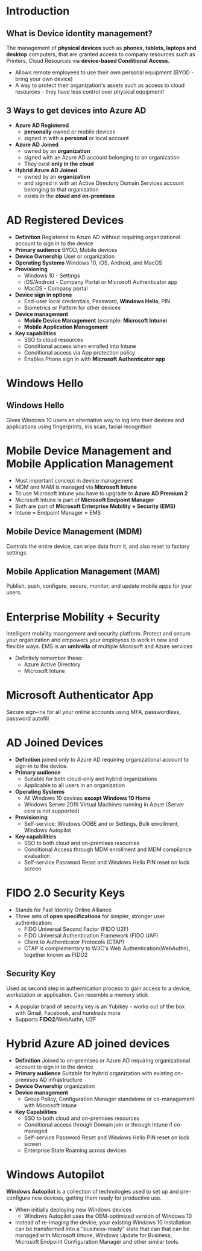 # Introduction
## What is Device identity management?
The management of **physical devices** such as **phones, tablets, laptops and desktop** computers, that are granted access to company resources such as Printers, Cloud Resources via **device-based Conditional Access.**
* Allows remote employees to use their own personal equipment (BYOD - bring your own device)
* A way to protect their organization's assets such as access to cloud resources - they have less control over physical equipment!
## 3 Ways to get devices into Azure AD
* **Azure AD Registered**
	* **personally** owned or mobile devices
	* signed in with a **personal** or local account
* **Azure AD Joined**
	* owned by an **organization**
	* signed with an Azure AD account belonging to an organization
	* They exist **only in the cloud**
* **Hybrid Azure AD Joined**
	* owned by an **organization**
	* and signed in with an Active Directory Domain Services account belonging to that organization
	* exists in the **cloud and on-premises**
# AD Registered Devices
* **Definition** Registered to Azure AD without requiring organizational account to sign in to the device
* **Primary audience** BYOD, Mobile devices
* **Device Ownership** User or organization
* **Operating Systems** Windows 10, iOS, Android, and MacOS
* **Provisioning**
	* Windows 10 - Settings
	* iOS/Android - Company Portal or Microsoft Authenticator app
	* MacOS - Company portal
* **Device sign in options**
	* End-user local credentials, Password, **Windows Hello**, PIN
	* Biometrics or Pattern for other devices
* **Device management**
	* **Mobile Device Management** (example: **Microsoft Intune**)
	* **Mobile Application Management**
* **Key capabilities**
	* SSO to cloud resources
	* Conditional access when enrolled into Intune
	* Conditional access via App protection policy
	* Enables Phone sign in with **Microsoft Authenticator app**
# Windows Hello
## Windows Hello
Gives Windows 10 users an alternative way to log into their devices and applications using fingerprints, iris scan, facial recognition
# Mobile Device Management and Mobile Application Management
* Most important concept in device management
* MDM and MAM is managed via **Microsoft Intune**
* To use Microsoft Intune you have to upgrade to **Azure AD Premium 2**
* Microsoft Intune is part of **Microsoft Endpoint Manager**
* Both are part of **Microsoft Enterprise Mobility + Security (EMS)**
* Intune = Endpoint Manager = EMS
## Mobile Device Management (MDM)
Controls the entire device, can wipe data from it, and also reset to factory settings.
## Mobile Application Management (MAM)
Publish, push, configure, secure, monitor, and update mobile apps for your users.
# Enterprise Mobility + Security
Intelligent mobility maangement and security platform. Protect and secure your organization and empowers your employees to work in new and flexible ways. EMS is an **umbrella** of multiple Microsoft and Azure services
* Definitely remember these:
	* Azure Active Directory
	* Microsoft Intune
# Microsoft Authenticator App
Secure sign-ins for all your online accounts using MFA, passwordless, password autofill
# AD Joined Devices
* **Definition** joined only to Azure AD requiring organizational account to sign-in to the device.
* **Primary audience**
	* Suitable for both cloud-only and hybrid organizations
	* Applicable to all users in an organization
* **Operating Systems**
	* All Windows 10 devices **except Windows 10 Home**
	* Windows Server 2019 Virtual Machines running in Azure (Server core is not supported)
* **Provisioning**
	* Self-service: Windows OOBE and or Settings, Bulk enrollment, Windows Autopilot
* **Key capabilities**
	* SSO to both cloud and on-premises resources
	* Conditional Access through MDM enrollment and MDM compliance evaluation
	* Self-service Password Reset and Windows Hello PIN reset on lock screen
# FIDO 2.0 Security Keys
* Stands for Fast Identity Online Alliance
* Three sets of **open specifications** for simpler, stronger user authentication:
	* FIDO Universal Second Factor (FIDO U2F)
	* FIDO Universal Authentication Framework (FIDO UAF)
	* Client to Authenticator Protocols (CTAP)
	* CTAP is complementary to W3C's Web Authentication(WebAuthn), together known as FIDO2
## Security Key
Used as second step in authentication process to gain access to a device, workstation or application. Can resemble a memory stick
* A popular brand of security key is an Yubikey - works out of the box with Gmail, Facebook, and hundreds more
* Supports **FIDO2**/WebAuthn, U2F
# Hybrid Azure AD joined devices
* **Definition** Joined to on-premises or Azure AD requiring organizational account to sign in to the device
* **Primary audience** Suitable for hybrid organization with existing on-premises AD infrastructure
* **Device Ownership** organization
* **Device management**
	* Group Policy, Configuration Manager standalone or co-management with Microsoft Intune
* **Key Capabilities**
	* SSO to both cloud and on-premises resources
	* Conditional access through Domain join or through Intune if co-managed
	* Self-service Password Reset and Windows Hello PIN reset on lock screen
	* Enterprise State Roaming across devices
# Windows Autopilot
**Windows Autopilot** is a collection of technologies used to set up and pre-configure new devices, getting them ready for productive use.
* When initially deploying new Windows devices
	* Windows Autopilot uses the OEM-optimized version of Windows 10
* Instead of re-imaging the device, your existing Windows 10 installation can be transformed into a "business-ready" state that can that can be managed with Microsoft Intune, Windows Update for Business, Microsoft Endpoint Configuration Manager and other similar tools.